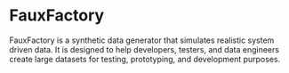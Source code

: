 # FauxFactory

FauxFactory is a synthetic data generator that simulates realistic system driven data. It is designed to help developers, testers, and data engineers create large datasets for testing, prototyping, and development purposes.